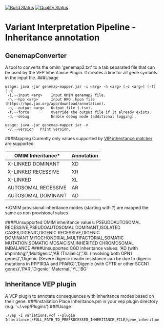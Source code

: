 [![Build Status](https://travis-ci.org/molgenis/vip-inheritance.svg?branch=main)](https://travis-ci.org/github/molgenis/vip-inheritance)
[![Quality Status](https://sonarcloud.io/api/project_badges/measure?project=molgenis_vip-inheritance&metric=alert_status)](https://sonarcloud.io/dashboard?id=molgenis_vip-inheritance)
# Variant Interpretation Pipeline - Inheritance annotation
## GenemapConverter
A tool to converts the omim 'genemap2.txt' to a tab separated file that can be used by the VEP Inheritance Plugin.
It creates a line for all gene symbols in the input file.
###Usage
```
usage: java -jar genemap-mapper.jar -i <arg> -h <arg> [-o <arg>] [-f] [-d]
 -i,--input <arg>    Input OMIM genemap2 file.
 -h,--hpo <arg>      Input HPO .hpoa file (https://hpo.jax.org/app/download/annotation).
 -o,--output <arg>   Output file (.tsv).
 -f,--force          Override the output file if it already exists.
 -d,--debug          Enable debug mode (additional logging).

usage: java -jar genemap-mapper.jar -v
 -v,--version   Print version.
```

###Mapping
Currently only values supported by [VIP inheritance matcher](https://github.com/molgenis/vip-inheritance-matcher) are supported.

|OMIM Inheritance*|Annotation|
|---|---|
|X-LINKED DOMINANT|XD|
|X-LINKED RECESSIVE|XR|
|X-LINKED|XL|
|AUTOSOMAL RECESSIVE|AR|
|AUTOSOMAL DOMINANT|AD|
*:OMIM provisional inheritance modes (starting with ?) are mapped the same as non provisional values.

####Unsupported OMIM inheritance values:
PSEUDOAUTOSOMAL RECESSIVE,PSEUDOAUTOSOMAL DOMINANT,ISOLATED CASES,DIGENIC,DIGENIC RECESSIVE,DIGENIC DOMINANT,MITOCHONDRIAL,MULTIFACTORIAL,SOMATIC MUTATION,SOMATIC MOSAICISM,INHERITED CHROMOSOMAL IMBALANCE
####Unsupported CGD inheritance values:
'AD (with imprinting)','Multigenic','AR (Triallelic)','XL (involving both OPN1 genes)','Digenic (Severe digenic insulin resistance can be due to digenic mutations in PPP1R3A and PPARG)','Digenic (with CFTR or other SCCN1 genes)','PAR','Digenic','Maternal','YL','BG'

## Inheritance VEP plugin
A VEP plugin to annotate consequences with inheritance modes based on their gene.
###Installation
Place Inheritance.pm in your vep plugin directory (e.g. '~/.vep/Plugins')
###Usage
```
./vep -i variations.vcf --plugin Inheritance,/FULL_PATH_TO_PREPROCESSED_INHERITANCE_FILE/gene_inheritance_modes.tsv
```
